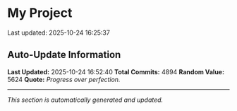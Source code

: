 # My Project


Last updated: 2025-10-24 16:25:37





































































































































































































































































































































































































































































































































































































































































































































































































































































































































































































































































































































































































































































































































































































































































































































































































































































































































































































































































































































































































































































































































































































































































































































































































































































































































































































































































































































































































































































































































































































































































































































































































































































































































































































































































































































































































































































































































































































































































































































































































































































































































































































































































































































































































































































































































































































































































































































































































































































































































































































































































































































































































































































































































































































































































































## Auto-Update Information

**Last Updated:** 2025-10-24 16:52:40
**Total Commits:** 4894
**Random Value:** 5624
**Quote:** _Progress over perfection._

---
_This section is automatically generated and updated._
